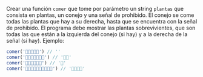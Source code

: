 Crear una función `comer` que tome por parámetro un string `plantas` que consista en plantas, un conejo y una señal de prohibido. El conejo se come todas las plantas que hay a su derecha, hasta que se encuentra con la señal de prohibido. El programa debe mostrar las plantas sobrevivientes, que son todas las que están a la izquierda del conejo (si hay) y a la derecha de la señal (si hay). Ejemplo:

```javascript
comer('🐰🥕🥬🥕🚫') // ''
comer('🥕🥬🐰🥕🥕🥕🚫') // '🥕🥬'
comer('🐰🥕🥬🥕🚫🥕') // '🥕'
comer('🌱🥕🌱🐰🌱🥬🌱🌱🚫🌷') // '🌱🥕🌱🌷'
```